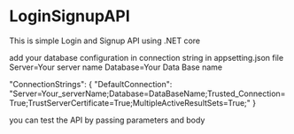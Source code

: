 # LoginSignupAPI

This is simple Login and Signup API using .NET core

add your database configuration in connection string in 
appsetting.json file
Server=Your server name 
Database=Your Data Base name

"ConnectionStrings": {
  "DefaultConnection": "Server=Your_serverName;Database=DataBaseName;Trusted_Connection=True;TrustServerCertificate=True;MultipleActiveResultSets=True;"
}

you can test the API by passing parameters and body 
